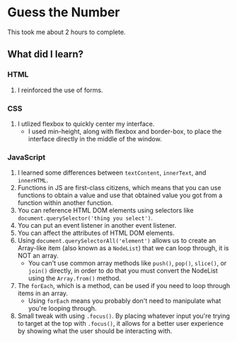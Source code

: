 # Guess the Number

This took me about 2 hours to complete.

## What did I learn?

### HTML

1. I reinforced the use of forms.

### CSS

1. I utlized flexbox to quickly center my interface.
   - I used min-height, along with flexbox and border-box, to place the interface directly in the middle of the window.

### JavaScript

1. I learned some differences between `textContent`, `innerText`, and `innerHTML`.
2. Functions in JS are first-class citizens, which means that you can use functions to obtain a value and use that obtained value you got from a function within another function.
3. You can reference HTML DOM elements using selectors like `document.querySelector('thing you select')`.
4. You can put an event listener in another event listener.
5. You can affect the attributes of HTML DOM elements.
6. Using `document.querySelectorAll('element')` allows us to create an Array-like item (also known as a `NodeList`) that we can loop through, it is NOT an array.
   - You can't use common array methods like `push()`, `pop()`, `slice()`, or `join()` directly, in order to do that you must convert the NodeList using the `Array.from()` method.
7. The `forEach`, which is a method, can be used if you need to loop through items in an array.
   - Using `forEach` means you probably don't need to manipulate what you're looping through.
8. Small tweak with using `.focus()`. By placing whatever input you're trying to target at the top with `.focus()`, it allows for a better user experience by showing what the user should be interacting with.
